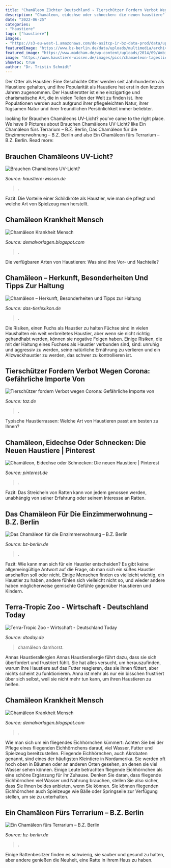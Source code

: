 ```yaml
---
title: "Chamäleon Züchter Deutschland ~ Tierschützer Fordern Verbot Wegen Corona: Gefährliche Importe Von"
description: "Chamäleon, eidechse oder schnecken: die neuen haustiere"
date: "2022-06-25"
categories:
- "haustiere"
tags: ["haustiere"]
images:
- "https://s3-eu-west-1.amazonaws.com/de-asitcp-ir-bz-data-prod/data/uploads/multimedia/archive/00466/reptil2_466750a-768x432.jpg"
featuredImage: "https://www.bz-berlin.de/data/uploads/multimedia/archive/00200/eins_200376a-1024x576.jpg"
featured_image: "https://www.madcham.de/wp-content/uploads/2014/09/Ambilobe11.jpg"
image: "https://www.haustiere-wissen.de/images/pics/chamaeleon-tageslicht.jpg"
ShowToc: true
author: "Dr. Tristin Schmidt"
---
```



Der Otter als Haustier: Eine Geschichte
Otter werden seit Jahrhunderten als Haustiere gehalten, und ihre Popularität als Haustiere hat erst in den letzten Jahren zugenommen. Der Haustierotter ist eine einzigartige und charismatische Art, die in vielen Teilen der Welt zu finden ist. Ihre Populationen werden auch aufgrund ihrer pflegeleichten Natur, ihrer fügsamen Natur und ihrer freundlichen Persönlichkeit immer beliebter.

	

		
looking for Brauchen Chamäleons UV-Licht? you've came to the right place. We have 9 Pictures about Brauchen Chamäleons UV-Licht? like Ein Chamäleon fürs Terrarium – B.Z. Berlin, Das Chamäleon für die Einzimmerwohnung – B.Z. Berlin and also Ein Chamäleon fürs Terrarium – B.Z. Berlin. Read more:
		
    
## Brauchen Chamäleons UV-Licht?

<img loading=lazy src="https://www.haustiere-wissen.de/images/pics/chamaeleon-tageslicht.jpg" onerror="this.onerror=null;this.src='https://tse1.mm.bing.net/th?id=OIP.6GhSONE-kpjoxSuGu_iL1gHaDb&amp;pid=15.1';" alt="Brauchen Chamäleons UV-Licht?">

_Source: haustiere-wissen.de_

>. 

	

Fazit: Die Vorteile einer Schildkröte als Haustier, wie man sie pflegt und welche Art von Spielzeug man herstellt.

    
## Chamäleon Krankheit Mensch

<img loading=lazy src="https://www.madcham.de/wp-content/uploads/2014/01/Calumma-amber-Weibchen-Montagne-dAmbre-2017-3-768x512.jpg" onerror="this.onerror=null;this.src='https://tse3.mm.bing.net/th?id=OIP.Hpx9IOv4u61wXOlJy8XMjAHaE8&amp;pid=15.1';" alt="Chamäleon Krankheit Mensch">

_Source: demalvorlagen.blogspot.com_

>. 

	

Die verfügbaren Arten von Haustieren: Was sind ihre Vor- und Nachteile?

    
## Chamäleon – Herkunft, Besonderheiten Und Tipps Zur Haltung

<img loading=lazy src="https://www.das-tierlexikon.de/wp-content/uploads/2018/07/chamaeleon-haltung.jpg" onerror="this.onerror=null;this.src='https://tse1.mm.bing.net/th?id=OIP.aXVabp7yrvV6w-k8BhYSiwHaE8&amp;pid=15.1';" alt="Chamäleon – Herkunft, Besonderheiten und Tipps zur Haltung">

_Source: das-tierlexikon.de_

>. 

	

Die Risiken, einen Fuchs als Haustier zu halten
Füchse sind in vielen Haushalten ein weit verbreitetes Haustier, aber wenn sie nicht richtig gehandhabt werden, können sie negative Folgen haben. Einige Risiken, die mit der Haltung eines Fuchses als Haustier verbunden sind, sind: unruhig und aggressiv zu werden, seine natürliche Ernährung zu verlieren und ein Allzweckhaustier zu werden, das schwer zu kontrollieren ist.

    
## Tierschützer Fordern Verbot Wegen Corona: Gefährliche Importe Von

<img loading=lazy src="https://taz.de/picture/4052545/948/wildtiere-corona-1.jpeg" onerror="this.onerror=null;this.src='https://tse3.mm.bing.net/th?id=OIP.vyYK-vA7STb1GMruuQ4bPAHaDt&amp;pid=15.1';" alt="Tierschützer fordern Verbot wegen Corona: Gefährliche Importe von">

_Source: taz.de_

>. 

	

Typische Haustierrassen: Welche Art von Haustieren passt am besten zu Ihnen?

    
## Chamäleon, Eidechse Oder Schnecken: Die Neuen Haustiere | Pinterest

<img loading=lazy src="https://i.pinimg.com/736x/e2/d7/b1/e2d7b1f04da21059dd534bd22eb673bb--chameleons-lizards.jpg" onerror="this.onerror=null;this.src='https://tse4.mm.bing.net/th?id=OIP.y0Jz_RECofWHlsOZXbwjUwHaE8&amp;pid=15.1';" alt="Chamäleon, Eidechse oder Schnecken: Die neuen Haustiere | Pinterest">

_Source: pinterest.de_

>. 

	

Fazit: Das Streicheln von Ratten kann von jedem genossen werden, unabhängig von seiner Erfahrung oder seinem Interesse an Ratten.

    
## Das Chamäleon Für Die Einzimmerwohnung – B.Z. Berlin

<img loading=lazy src="https://s3-eu-west-1.amazonaws.com/de-asitcp-ir-bz-data-prod/data/uploads/multimedia/archive/00466/reptil2_466750a-768x432.jpg" onerror="this.onerror=null;this.src='https://tse2.mm.bing.net/th?id=OIP.89_w6jeORJlVRUkmNlKwbgHaEK&amp;pid=15.1';" alt="Das Chamäleon für die Einzimmerwohnung – B.Z. Berlin">

_Source: bz-berlin.de_

>. 

	

Fazit: Wie kann man sich für ein Haustier entscheiden?
Es gibt keine allgemeingültige Antwort auf die Frage, ob man sich ein süßes Haustier anschaffen soll oder nicht. Einige Menschen finden es vielleicht wichtig, ein Haustier zu haben, andere fühlen sich vielleicht nicht so, und wieder andere haben möglicherweise gemischte Gefühle gegenüber Haustieren und Kindern.

    
## Terra-Tropic Zoo - Wirtschaft - Deutschland Today

<img loading=lazy src="http://www.dtoday.de/cms_media/module_img/44/22493_1_lightbox_terra_2_.JPG" onerror="this.onerror=null;this.src='https://tse2.mm.bing.net/th?id=OIP.VE9Ls0WuRtaZvD3X2qqsIgHaE6&amp;pid=15.1';" alt="Terra-Tropic Zoo - Wirtschaft - Deutschland Today">

_Source: dtoday.de_

>chamäleon damhorst. 

	

Annas Haustierallergien
Annas Haustierallergie führt dazu, dass sie sich überfordert und frustriert fühlt. Sie hat alles versucht, um herauszufinden, warum ihre Haustiere auf das Futter reagieren, das sie ihnen füttert, aber nichts scheint zu funktionieren. Anna ist mehr als nur ein bisschen frustriert über sich selbst, weil sie nicht mehr tun kann, um ihren Haustieren zu helfen.

    
## Chamäleon Krankheit Mensch

<img loading=lazy src="https://www.madcham.de/wp-content/uploads/2014/09/Ambilobe11.jpg" onerror="this.onerror=null;this.src='https://tse1.mm.bing.net/th?id=OIP.bIrvmabbpCH6O8aOzPZZ0AHaE5&amp;pid=15.1';" alt="Chamäleon Krankheit Mensch">

_Source: demalvorlagen.blogspot.com_

>. 

	

Wie man sich um ein fliegendes Eichhörnchen kümmert: Achten Sie bei der Pflege eines fliegenden Eichhörnchens darauf, viel Wasser, Futter und Spielzeug bereitzustellen.
Fliegende Eichhörnchen, auch Akrobaten genannt, sind eines der häufigsten Kleintiere in Nordamerika. Sie werden oft hoch oben in Bäumen oder an anderen Orten gesehen, an denen sie viel Wasser sehen können. Einige Leute betrachten fliegende Eichhörnchen als eine schöne Ergänzung für ihr Zuhause. Denken Sie daran, dass fliegende Eichhörnchen viel Wasser und Nahrung brauchen, stellen Sie also sicher, dass Sie ihnen beides anbieten, wenn Sie können. Sie können fliegenden Eichhörnchen auch Spielzeuge wie Bälle oder Springseile zur Verfügung stellen, um sie zu unterhalten.

    
## Ein Chamäleon Fürs Terrarium – B.Z. Berlin

<img loading=lazy src="https://www.bz-berlin.de/data/uploads/multimedia/archive/00200/eins_200376a-1024x576.jpg" onerror="this.onerror=null;this.src='https://tse3.mm.bing.net/th?id=OIP.2BMAeUPx6IkUxTI50RW9NwHaEK&amp;pid=15.1';" alt="Ein Chamäleon fürs Terrarium – B.Z. Berlin">

_Source: bz-berlin.de_

>. 

	

Einige Rattenbesitzer finden es schwierig, sie sauber und gesund zu halten, aber andere genießen die Neuheit, eine Ratte in ihrem Haus zu haben.

